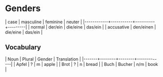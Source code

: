 # Genders

| case       | masculine | feminine | neuter  |
|------------+-----------+----------+---------|
| normal     | der/ein   | die/eine | das/ein |
| accusative | den/einen | die/eine | das/ein |

## Vocabulary

| Noun  | Plural | Gender | Translation |
|-------+--------+--------+-------------|
| Apfel | ?      | m      | apple       |
| Brot  | ?      | n      | bread       |
| Buch  | Bucher | n/m    | book        |

